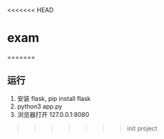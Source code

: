 <<<<<<< HEAD
# exam
=======
## 运行

1. 安装 flask, pip install flask
2. python3 app.py
3. 浏览器打开 127.0.0.1:8080

>>>>>>> init project
